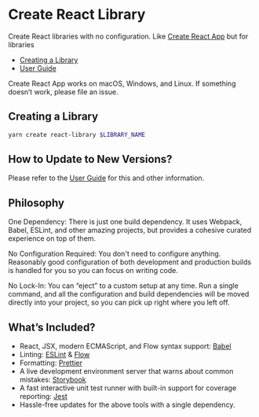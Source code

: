 # Create React Library

Create React libraries with no configuration. Like [Create React App](https://github.com/facebook/create-react-app) but for libraries

* [Creating a Library](#creaing-a-library)
* [User Guide]

Create React App works on macOS, Windows, and Linux.
If something doesn’t work, please file an issue.

## Creating a Library

```bash
yarn create react-library $LIBRARY_NAME
```

## How to Update to New Versions?

Please refer to the [User Guide] for this and other information.

## Philosophy

One Dependency: There is just one build dependency. It uses Webpack, Babel, ESLint, and other amazing projects, but provides a cohesive curated experience on top of them.

No Configuration Required: You don't need to configure anything. Reasonably good configuration of both development and production builds is handled for you so you can focus on writing code.

No Lock-In: You can “eject” to a custom setup at any time. Run a single command, and all the configuration and build dependencies will be moved directly into your project, so you can pick up right where you left off.

## What’s Included?

* React, JSX, modern ECMAScript, and Flow syntax support: [Babel]
* Linting: [ESLint] & [Flow]
* Formatting: [Prettier]
* A live development environment server that warns about common mistakes: [Storybook]
* A fast interactive unit test runner with built-in support for coverage reporting: [Jest]
* Hassle-free updates for the above tools with a single dependency.

[user guide]: https://github.com/iddan/create-react-library/blob/master/packages/react-library-scripts/template/readme.md
[babel]: https://babeljs.io
[eslint]: https://eslint.org
[flow]: https://flowtype.org
[prettier]: https://prettier.io
[storybook]: https://storybook.js.org
[jest]: https://facebook.github.io/jest
